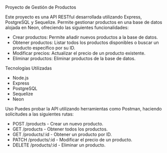 Proyecto de Gestión de Productos

Este proyecto es una API RESTful desarrollada utilizando Express, PostgreSQL y Sequelize. Permite gestionar productos en una base de datos alojada en Neon, ofreciendo las siguientes funcionalidades:
* Crear productos: Permite añadir nuevos productos a la base de datos.
* Obtener productos: Listar todos los productos disponibles o buscar un producto específico por su ID.
* Modificar precios: Actualizar el precio de un producto existente.
* Eliminar productos: Eliminar productos de la base de datos.
  
Tecnologías Utilizadas
* Node.js
* Express
* PostgreSQL
* Sequelize
* Neon

Uso
Puedes probar la API utilizando herramientas como Postman, haciendo solicitudes a las siguientes rutas:
* POST /products - Crear un nuevo producto.
* GET /products - Obtener todos los productos.
* GET /products/:id - Obtener un producto por ID.
* PATCH /products/:id - Modificar el precio de un producto.
* DELETE /products/:id - Eliminar un producto.
